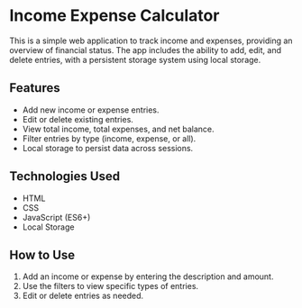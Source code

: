 # Income Expense Calculator

This is a simple web application to track income and expenses, providing an overview of financial status. The app includes the ability to add, edit, and delete entries, with a persistent storage system using local storage.

## Features

- Add new income or expense entries.
- Edit or delete existing entries.
- View total income, total expenses, and net balance.
- Filter entries by type (income, expense, or all).
- Local storage to persist data across sessions.

## Technologies Used

- HTML
- CSS
- JavaScript (ES6+)
- Local Storage

## How to Use

1. Add an income or expense by entering the description and amount.
2. Use the filters to view specific types of entries.
3. Edit or delete entries as needed.
